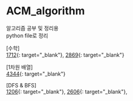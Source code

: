 # ACM_algorithm
알고리즘 공부 및 정리용  
python file로 정리  

[수학]  
[1712](https://github.com/dev-swi2021/ACM_algorithm/blob/main/1712.py){: target="_blank"},
[2869](https://github.com/dev-swi2021/ACM_algorithm/blob/main/2869.py){: target="_blank"}  

[1차원 배열]  
[4344](https://github.com/dev-swi2021/ACM_algorithm/blob/main/4344.py){: target="_blank"}  

[DFS & BFS]  
[1206](https://github.com/dev-swi2021/ACM_algorithm/blob/main/1206.py){: target="_blank"},
[2606](https://github.com/dev-swi2021/ACM_algorithm/blob/main/2606.py){: target="_blank"},  
